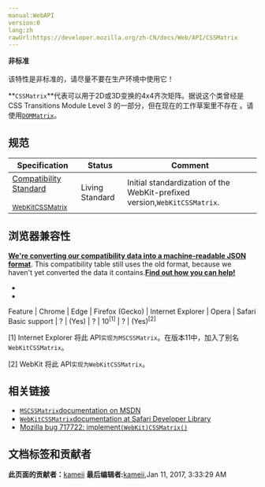 ```yaml
---
manual:WebAPI
version:0
lang:zh
rawUrl:https://developer.mozilla.org/zh-CN/docs/Web/API/CSSMatrix
---
```






**非标准**<br></br>该特性是非标准的，请尽量不要在生产环境中使用它！





**`CSSMatrix`**代表可以用于2D或3D变换的4x4齐次矩阵。据说这个类曾经是 CSS Transitions Module Level 3 的一部分，但在现在的工作草案里不存在 。请使用[`DOMMatrix`](%4512 "")。


## 规范<a name="Specifications"></a>
Specification | Status | Comment 
 ---  |  ---  |  ---  | 
[Compatibility Standard<br></br><small>WebKitCSSMatrix</small>](%4513 "") | Living Standard | Initial standardization of the WebKit-prefixed version,`WebKitCSSMatrix`. 


## 浏览器兼容性<a name="浏览器兼容性"></a>


**[We&#39;re converting our compatibility data into a machine-readable JSON format](%3344 "")**. This compatibility table still uses the old format, because we haven&#39;t yet converted the data it contains.**[Find out how you can help!](%3392 "")**


* 
* 
Feature | Chrome | Edge | Firefox (Gecko) | Internet Explorer | Opera | Safari 
Basic support | ? | (Yes) | ? | 10<sup>[1]</sup> | ? | (Yes)<sup>[2]</sup> 





[1] Internet Explorer 将此 API`实现为MSCSSMatrix`。在版本11中，加入了别名`WebKitCSSMatrix`。



[2] WebKit 将此 API`实现为WebKitCSSMatrix`。


## 相关链接<a name="相关链接"></a>

* [`MSCSSMatrix`documentation on MSDN](%4514 "")
* [`WebKitCSSMatrix`documentation at Safari Developer Library](%4515 "")
* [Mozilla bug 717722: implement`(WebKit)CSSMatrix()`](%4516 "")



## 文档标签和贡献者
**此页面的贡献者：**[kameii](%4517 "")
**最后编辑者:**[kameii](%4517 ""),<time>Jan 11, 2017, 3:33:29 AM</time>



